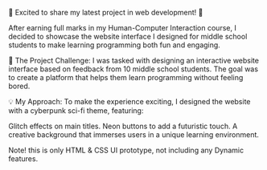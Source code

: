 🌟 Excited to share my latest project in web development! 🌟

After earning full marks in my Human-Computer Interaction course, I decided to showcase the website interface I designed for middle school students to make learning programming both fun and engaging.

🎯 The Project Challenge:
I was tasked with designing an interactive website interface based on feedback from 10 middle school students. The goal was to create a platform that helps them learn programming without feeling bored.

💡 My Approach:
To make the experience exciting, I designed the website with a cyberpunk sci-fi theme, featuring:

Glitch effects on main titles.
Neon buttons to add a futuristic touch.
A creative background that immerses users in a unique learning environment.

Note! this is only HTML & CSS UI prototype, not including any Dynamic features.
